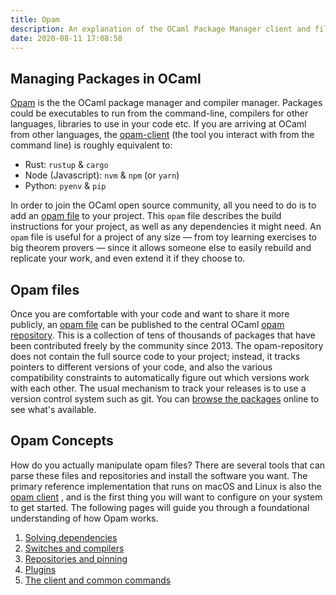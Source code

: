 ```yaml
---
title: Opam
description: An explanation of the OCaml Package Manager client and file format
date: 2020-08-11 17:08:58
---
```


## Managing Packages in OCaml

[Opam](https://opam.ocaml.org/) is the the OCaml package manager and compiler manager. Packages could be executables to run from the command-line, compilers for other languages, libraries to use in your code etc. If you are arriving at OCaml from other languages, the [opam-client](/pages/opam/opam-client) (the tool you interact with from the command line) is roughly equivalent to: 

- Rust: `rustup` & `cargo`
- Node (Javascript): `nvm` & `npm` (or `yarn`)
- Python: `pyenv` & `pip`

In order to join the OCaml open source community, all you need to do is to add an [opam file](./pages/opam/opam-files) to your project.  This `opam` file describes the build instructions for your project, as well as any dependencies it might need. An `opam` file is useful for a project of any size — from toy learning exercises to big theorem provers — since it allows someone else to easily rebuild and replicate your work, and even extend it if they choose to.

## Opam files

Once you are comfortable with your code and want to share it more publicly, an [opam file](/pages/opam/opam-files) can be published to the central OCaml [opam repository](https://github.com/ocaml/opam-repository/).  This is a collection of tens of thousands of packages that have been contributed freely by the community since 2013.  The opam-repository does not contain the full source code to your project; instead, it tracks pointers to different versions of your code, and also the various compatibility constraints to automatically figure out which versions work with each other.  The usual mechanism to track your releases is to use a version control system such as git.  You can [browse the packages](https://opam.ocaml.org) online to see what's available.

## Opam Concepts 

How do you actually manipulate opam files?  There are several tools that can parse these files and repositories and install the software you want.  The primary reference implementation that runs on macOS and Linux is also the [opam client](/pages/opam/opam-client) , and is the first thing you will want to configure on your system to get started. The following pages will guide you through a foundational understanding of how Opam works. 

1. [Solving dependencies](/pages/opam/package-managers)
2. [Switches and compilers](/pages/opam/switches-and-compilers)
3. [Repositories and pinning](/pages/opam/repositories-and-pinning)
4. [Plugins](/pages/opam/plugins)
5. [The client and common commands](/pages/opam/cheatsheet)

<div style="width: 100px"></div>